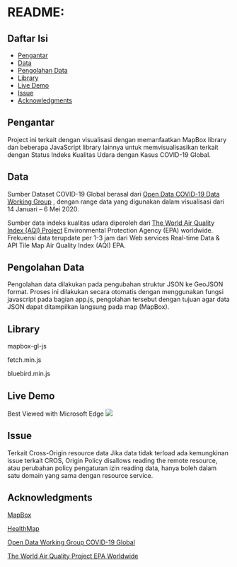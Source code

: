 README: 
=================================================

Daftar Isi
-----------------

* [Pengantar](#pengantar)
* [Data](#data)
* [Pengolahan Data](#pengolahan-data)
* [Library](#library)
* [Live Demo](#live-demo)
* [Issue](#issue)
* [Acknowledgments](#acknowledgments)



Pengantar
------------
Project ini terkait dengan visualisasi dengan memanfaatkan MapBox library dan beberapa JavaScript library lainnya untuk memvisualisasikan terkait dengan Status Indeks Kualitas Udara dengan Kasus COVID-19 Global.


Data
------------

Sumber Dataset COVID-19 Global berasal dari [Open Data COVID-19 Data Working Group](https://github.com/beoutbreakprepared/nCoV2019/) , dengan range data yang digunakan dalam visualisasi dari 14 Januari – 6 Mei 2020. 

Sumber data indeks kualitas udara diperoleh dari [The World Air Quality Index (AQI) Project](https://aqicn.org/contribute/) Environmental Protection Agency (EPA) worldwide. Frekuensi data terupdate per 1-3 jam dari Web services Real-time Data & API Tile Map Air Quality Index (AQI) EPA.


Pengolahan Data
------------
Pengolahan data dilakukan pada pengubahan struktur JSON ke GeoJSON format. Proses ini dilakukan secara otomatis dengan menggunakan fungsi javascript pada bagian app.js, pengolahan tersebut dengan tujuan agar data JSON dapat ditampilkan langsung pada map (MapBox).

Library
-----

mapbox-gl-js

fetch.min.js

bluebird.min.js

Live Demo
---------------
Best Viewed with Microsoft Edge
![](https://isnain-dr.github.io/img/webgeo_demo.gif)

Issue
-----
Terkait Cross-Origin resource data
Jika data tidak terload ada kemungkinan issue terkait CROS, Origin Policy disallows reading the remote resource, atau perubahan policy pengaturan izin reading data, hanya boleh dalam satu domain yang sama dengan resource service. 

Acknowledgments
---------------

[MapBox](https://www.mapbox.com/)

[HealthMap](https://www.healthmap.org/en/)

[Open Data Working Group COVID-19 Global](https://github.com/beoutbreakprepared/nCoV2019/)

[The World Air Quality Project EPA Worldwide](https://aqicn.org/contact)


